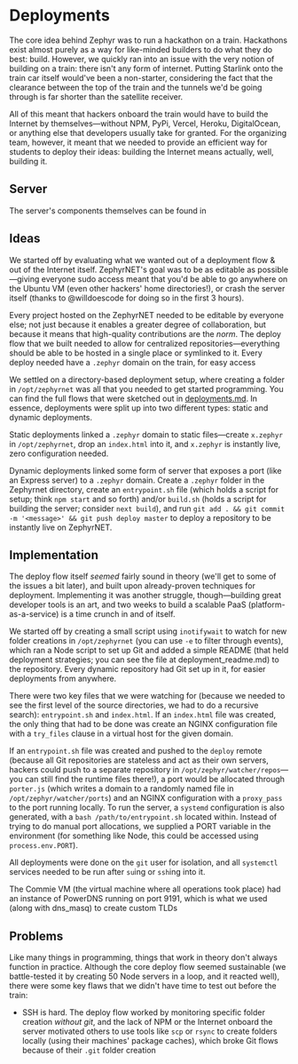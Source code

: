 # Deployments

The core idea behind Zephyr was to run a hackathon on a train. Hackathons exist almost purely as a way for like-minded builders to do what they do best: build. However, we quickly ran into an issue with the very notion of building on a train: there isn't any form of internet. Putting Starlink onto the train car itself would've been a non-starter, considering the fact that the clearance between the top of the train and the tunnels we'd be going through is far shorter than the satellite receiver.

All of this meant that hackers onboard the train would have to build the Internet by themselves—without NPM, PyPi, Vercel, Heroku, DigitalOcean, or anything else that developers usually take for granted. For the organizing team, however, it meant that we needed to provide an efficient way for students to deploy their ideas: building the Internet means actually, well, building it.

## Server

The server's components themselves can be found in 

## Ideas

We started off by evaluating what we wanted out of a deployment flow & out of the Internet itself. ZephyrNET's goal was to be as editable as possible—giving everyone sudo access meant that you'd be able to go anywhere on the Ubuntu VM (even other hackers' home directories!), or crash the server itself (thanks to @willdoescode for doing so in the first 3 hours).

Every project hosted on the ZephyrNET needed to be editable by everyone else; not just because it enables a greater degree of collaboration, but because it means that high-quality contributions are the *norm*. The deploy flow that we built needed to allow for centralized repositories—everything should be able to be hosted in a single place or symlinked to it. Every deploy needed have a `.zephyr` domain on the train, for easy access

We settled on a directory-based deployment setup, where creating a folder in `/opt/zephyrnet` was all that you needed to get started programming. You can find the full flows that were sketched out in [deployments.md](deployments.md). In essence, deployments were split up into two different types: static and dynamic deployments.

Static deployments linked a `.zephyr` domain to static files—create `x.zephyr` in `/opt/zephyrnet`, drop an `index.html` into it, and `x.zephyr` is instantly live, zero configuration needed.

Dynamic deployments linked some form of server that exposes a port (like an Express server) to a `.zephyr` domain. Create a `.zephyr` folder in the Zephyrnet directory, create an `entrypoint.sh` file (which holds a script for setup; think `npm start` and so forth) and/or `build.sh` (holds a script for building the server; consider `next build`), and run `git add . && git commit -m '<message>' && git push deploy master` to deploy a repository to be instantly live on ZephyrNET.

## Implementation

The deploy flow itself *seemed* fairly sound in theory (we'll get to some of the issues a bit later), and built upon already-proven techniques for deployment. Implementing it was another struggle, though—building great developer tools is an art, and two weeks to build a scalable PaaS (platform-as-a-service) is a time crunch in and of itself.

We started off by creating a small script using `inotifywait` to watch for new folder creations in `/opt/zephyrnet` (you can use `-e` to filter through events), which ran a Node script to set up Git and added a simple README (that held deployment strategies; you can see the file at deployment_readme.md) to the repository. Every dynamic repository had Git set up in it, for easier deployments from anywhere.

There were two key files that we were watching for (because we needed to see the first level of the source directories, we had to do a recursive search): `entrypoint.sh` and `index.html`. If an `index.html` file was created, the only thing that had to be done was create an NGINX configuration file with a `try_files` clause in a virtual host for the given domain.

If an `entrypoint.sh` file was created and pushed to the `deploy` remote (because all Git repositories are stateless and act as their own servers, hackers could push to a separate repository in `/opt/zephyr/watcher/repos`—you can still find the runtime files there!), a port would be allocated through `porter.js` (which writes a domain to a randomly named file in `/opt/zephyr/watcher/ports`) and an NGINX configuration with a `proxy_pass` to the port running locally. To run the server, a `systemd` configuration is also generated, with a `bash /path/to/entrypoint.sh` located within. Instead of trying to do manual port allocations, we supplied a PORT variable in the environment (for something like Node, this could be accessed using `process.env.PORT`).

All deployments were done on the `git` user for isolation, and all `systemctl` services needed to be run after `su`ing or `ssh`ing into it.

The Commie VM (the virtual machine where all operations took place) had an instance of PowerDNS running on port 9191, which is what we used (along with dns_masq) to create custom TLDs

## Problems

Like many things in programming, things that work in theory don't always function in practice. Although the core deploy flow seemed sustainable (we battle-tested it by creating 50 Node servers in a loop, and it reacted well), there were some key flaws that we didn't have time to test out before the train:

- SSH is hard. The deploy flow worked by monitoring specific folder creation *without git*, and the lack of NPM or the Internet onboard the server motivated others to use tools like `scp` or `rsync` to create folders locally (using their machines' package caches), which broke Git flows because of their `.git` folder creation